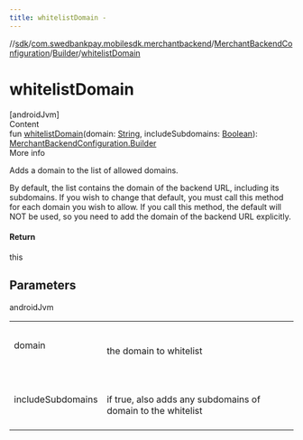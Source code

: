 ```yaml
---
title: whitelistDomain -
---
```

//[sdk](../../../../index)/[com.swedbankpay.mobilesdk.merchantbackend](../../index)/[MerchantBackendConfiguration](../index)/[Builder](index)/[whitelistDomain](whitelist-domain)



# whitelistDomain  
[androidJvm]  
Content  
fun [whitelistDomain](whitelist-domain)(domain: [String](https://kotlinlang.org/api/latest/jvm/stdlib/kotlin/-string/index.html), includeSubdomains: [Boolean](https://kotlinlang.org/api/latest/jvm/stdlib/kotlin/-boolean/index.html)): [MerchantBackendConfiguration.Builder](index)  
More info  


Adds a domain to the list of allowed domains.



By default, the list contains the domain of the backend URL, including its subdomains. If you wish to change that default, you must call this method for each domain you wish to allow. If you call this method, the default will NOT be used, so you need to add the domain of the backend URL explicitly.



#### Return  


this



## Parameters  
  
androidJvm  
  
| | |
|---|---|
| <a name="com.swedbankpay.mobilesdk.merchantbackend/MerchantBackendConfiguration.Builder/whitelistDomain/#kotlin.String#kotlin.Boolean/PointingToDeclaration/"></a>domain| <a name="com.swedbankpay.mobilesdk.merchantbackend/MerchantBackendConfiguration.Builder/whitelistDomain/#kotlin.String#kotlin.Boolean/PointingToDeclaration/"></a><br><br>the domain to whitelist<br><br>|
| <a name="com.swedbankpay.mobilesdk.merchantbackend/MerchantBackendConfiguration.Builder/whitelistDomain/#kotlin.String#kotlin.Boolean/PointingToDeclaration/"></a>includeSubdomains| <a name="com.swedbankpay.mobilesdk.merchantbackend/MerchantBackendConfiguration.Builder/whitelistDomain/#kotlin.String#kotlin.Boolean/PointingToDeclaration/"></a><br><br>if true, also adds any subdomains of domain to the whitelist<br><br>|
  
  



